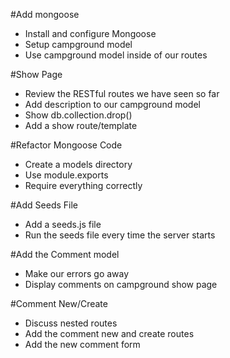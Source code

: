 #Add mongoose

* Install and configure Mongoose
* Setup campground model
* Use campground model inside of our routes

#Show Page
* Review the RESTful routes we have seen so far
* Add description to our campground model
* Show db.collection.drop()
* Add a show route/template

#Refactor Mongoose Code
* Create a models directory
* Use module.exports
* Require everything correctly

#Add Seeds File
* Add a seeds.js file
* Run the seeds file every time the server starts

#Add the Comment model
* Make our errors go away
* Display comments on campground show page


#Comment New/Create
* Discuss nested routes
* Add the comment new and create routes
* Add the new comment form